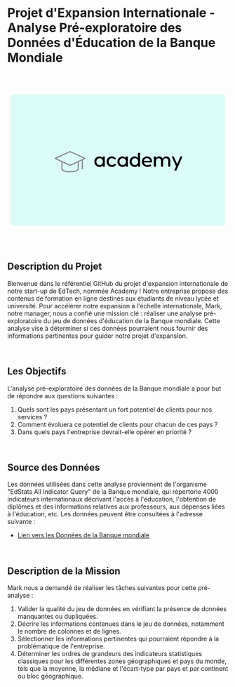 # Projet d'Expansion Internationale - Analyse Pré-exploratoire des Données d'Éducation de la Banque Mondiale

<br><br>

<div style="text-align: center;">
  <img src="edtech.jpg" alt="Image Description" />
</div>

<br><br>

## Description du Projet

Bienvenue dans le référentiel GitHub du projet d'expansion internationale de notre start-up de EdTech, nommée Academy ! Notre entreprise propose des contenus de formation en ligne destinés aux étudiants de niveau lycée et université. Pour accélérer notre expansion à l'échelle internationale, Mark, notre manager, nous a confié une mission clé : réaliser une analyse pré-exploratoire du jeu de données d'éducation de la Banque mondiale. Cette analyse vise à déterminer si ces données pourraient nous fournir des informations pertinentes pour guider notre projet d'expansion.

<br>

## Les Objectifs

L'analyse pré-exploratoire des données de la Banque mondiale a pour but de répondre aux questions suivantes :

1. Quels sont les pays présentant un fort potentiel de clients pour nos services ?
2. Comment évoluera ce potentiel de clients pour chacun de ces pays ?
3. Dans quels pays l'entreprise devrait-elle opérer en priorité ?

<br>

## Source des Données

Les données utilisées dans cette analyse proviennent de l'organisme "EdStats All Indicator Query" de la Banque mondiale, qui répertorie 4000 indicateurs internationaux décrivant l'accès à l'éducation, l'obtention de diplômes et des informations relatives aux professeurs, aux dépenses liées à l'éducation, etc. Les données peuvent être consultées à l'adresse suivante :

- [Lien vers les Données de la Banque mondiale](https://datacatalog.worldbank.org/dataset/education-statistics)

<br>

## Description de la Mission

Mark nous a demandé de réaliser les tâches suivantes pour cette pré-analyse :

1. Valider la qualité du jeu de données en vérifiant la présence de données manquantes ou dupliquées.
2. Décrire les informations contenues dans le jeu de données, notamment le nombre de colonnes et de lignes.
3. Sélectionner les informations pertinentes qui pourraient répondre à la problématique de l'entreprise.
4. Déterminer les ordres de grandeurs des indicateurs statistiques classiques pour les différentes zones géographiques et pays du monde, tels que la moyenne, la médiane et l'écart-type par pays et par continent ou bloc géographique.
